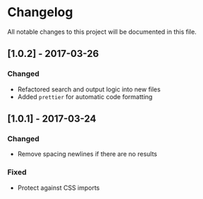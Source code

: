# Changelog

All notable changes to this project will be documented in this file.

## [1.0.2] - 2017-03-26
### Changed
- Refactored search and output logic into new files
- Added `prettier` for automatic code formatting

## [1.0.1] - 2017-03-24
### Changed
- Remove spacing newlines if there are no results

### Fixed
- Protect against CSS imports
